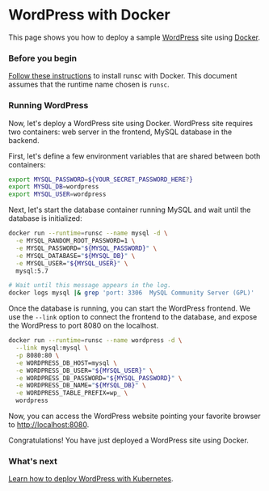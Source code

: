 # WordPress with Docker

This page shows you how to deploy a sample [WordPress][wordpress] site using
[Docker][docker].

### Before you begin

[Follow these instructions][docker-install] to install runsc with Docker. This
document assumes that the runtime name chosen is `runsc`.

### Running WordPress

Now, let's deploy a WordPress site using Docker. WordPress site requires two
containers: web server in the frontend, MySQL database in the backend.

First, let's define a few environment variables that are shared between both
containers:

```bash
export MYSQL_PASSWORD=${YOUR_SECRET_PASSWORD_HERE?}
export MYSQL_DB=wordpress
export MYSQL_USER=wordpress
```

Next, let's start the database container running MySQL and wait until the
database is initialized:

```bash
docker run --runtime=runsc --name mysql -d \
  -e MYSQL_RANDOM_ROOT_PASSWORD=1 \
  -e MYSQL_PASSWORD="${MYSQL_PASSWORD}" \
  -e MYSQL_DATABASE="${MYSQL_DB}" \
  -e MYSQL_USER="${MYSQL_USER}" \
  mysql:5.7

# Wait until this message appears in the log.
docker logs mysql |& grep 'port: 3306  MySQL Community Server (GPL)'
```

Once the database is running, you can start the WordPress frontend. We use the
`--link` option to connect the frontend to the database, and expose the
WordPress to port 8080 on the localhost.

```bash
docker run --runtime=runsc --name wordpress -d \
  --link mysql:mysql \
  -p 8080:80 \
  -e WORDPRESS_DB_HOST=mysql \
  -e WORDPRESS_DB_USER="${MYSQL_USER}" \
  -e WORDPRESS_DB_PASSWORD="${MYSQL_PASSWORD}" \
  -e WORDPRESS_DB_NAME="${MYSQL_DB}" \
  -e WORDPRESS_TABLE_PREFIX=wp_ \
  wordpress
```

Now, you can access the WordPress website pointing your favorite browser to
<http://localhost:8080>.

Congratulations! You have just deployed a WordPress site using Docker.

### What's next

[Learn how to deploy WordPress with Kubernetes][wordpress-k8s].

[docker]: https://www.docker.com/
[docker-install]: /docs/user_guide/quick_start/docker/
[wordpress]: https://wordpress.com/
[wordpress-k8s]: /docs/tutorials/kubernetes/
